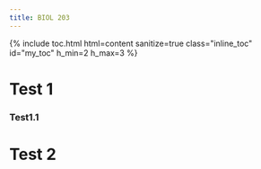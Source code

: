 ```yaml
---
title: BIOL 203
---
```



{% include toc.html html=content sanitize=true class="inline_toc" id="my_toc" h_min=2 h_max=3 %}

# Test 1
### Test1.1

# Test 2
